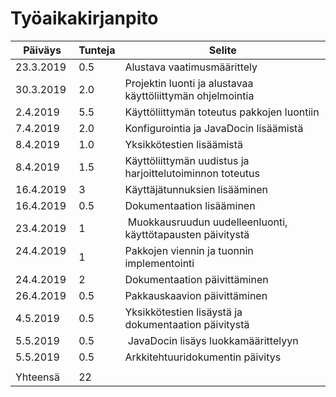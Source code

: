 # Työaikakirjanpito

| Päiväys       | Tunteja       | Selite       |
| ------------- | ------------- | ------------ |
| 23.3.2019     | 0.5           | Alustava vaatimusmäärittely |
| 30.3.2019     | 2.0           | Projektin luonti ja alustavaa käyttöliittymän ohjelmointia |
| 2.4.2019      | 5.5           | Käyttöliittymän toteutus pakkojen luontiin |
| 7.4.2019      | 2.0           | Konfigurointia ja JavaDocin lisäämistä |
| 8.4.2019      | 1.0           | Yksikkötestien lisäämistä |
| 8.4.2019      | 1.5           | Käyttöliittymän uudistus ja harjoittelutoiminnon toteutus |
| 16.4.2019     | 3             | Käyttäjätunnuksien lisääminen |
| 16.4.2019     | 0.5           | Dokumentaation lisääminen |
| 23.4.2019     | 1             | Muokkausruudun uudelleenluonti, käyttötapausten päivitystä |
| 24.4.2019     | 1             | Pakkojen viennin ja tuonnin implementointi |
| 24.4.2019     | 2             | Dokumentaation päivittäminen |
| 26.4.2019     | 0.5           | Pakkauskaavion päivittäminen |
| 4.5.2019      | 0.5           | Yksikkötestien lisäystä ja dokumentaation päivitystä |
| 5.5.2019      | 0.5           | JavaDocin lisäys luokkamäärittelyyn |
| 5.5.2019      | 0.5           | Arkkitehtuuridokumentin päivitys |
|               |               |              |
| Yhteensä      | 22                           |
